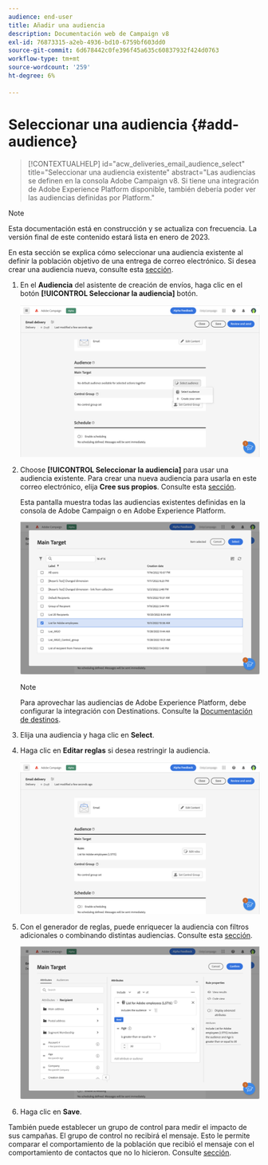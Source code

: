 ```yaml
---
audience: end-user
title: Añadir una audiencia
description: Documentación web de Campaign v8
exl-id: 76873315-a2eb-4936-bd10-6759bf603dd0
source-git-commit: 6d678442c0fe396f45a635c60837932f424d0763
workflow-type: tm+mt
source-wordcount: '259'
ht-degree: 6%

---
```


# Seleccionar una audiencia {#add-audience}

>[!CONTEXTUALHELP]
>id="acw_deliveries_email_audience_select"
>title="Seleccionar una audiencia existente"
>abstract="Las audiencias se definen en la consola Adobe Campaign v8. Si tiene una integración de Adobe Experience Platform disponible, también debería poder ver las audiencias definidas por Platform."

>[!NOTE]
>
>Esta documentación está en construcción y se actualiza con frecuencia. La versión final de este contenido estará lista en enero de 2023.

En esta sección se explica cómo seleccionar una audiencia existente al definir la población objetivo de una entrega de correo electrónico. Si desea crear una audiencia nueva, consulte esta [sección](segment-builder.md).

1. En el **Audiencia** del asistente de creación de envíos, haga clic en el botón **[!UICONTROL Seleccionar la audiencia]** botón.

   ![](assets/create-audience.png)

1. Choose **[!UICONTROL Seleccionar la audiencia]** para usar una audiencia existente. Para crear una nueva audiencia para usarla en este correo electrónico, elija **Cree sus propios**. Consulte esta [sección](segment-builder.md).

   Esta pantalla muestra todas las audiencias existentes definidas en la consola de Adobe Campaign o en Adobe Experience Platform.

   ![](assets/create-audience2.png)

   >[!NOTE]
   >
   >Para aprovechar las audiencias de Adobe Experience Platform, debe configurar la integración con Destinations. Consulte la [Documentación de destinos](https://experienceleague.adobe.com/docs/experience-platform/destinations/home.html?lang=es).

1. Elija una audiencia y haga clic en **Select**.

1. Haga clic en **Editar reglas** si desea restringir la audiencia.

   ![](assets/create-audience3.png)

1. Con el generador de reglas, puede enriquecer la audiencia con filtros adicionales o combinando distintas audiencias. Consulte esta [sección](segment-builder.md).

   ![](assets/create-audience4.png)

1. Haga clic en **Save**.

También puede establecer un grupo de control para medir el impacto de sus campañas. El grupo de control no recibirá el mensaje. Esto le permite comparar el comportamiento de la población que recibió el mensaje con el comportamiento de contactos que no lo hicieron. Consulte [sección](control-group.md).